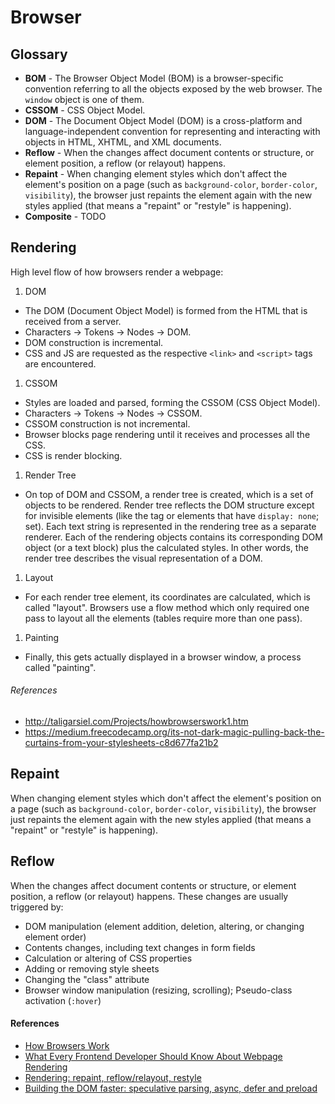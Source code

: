 Browser
==

## Glossary

- **BOM** - The Browser Object Model (BOM) is a browser-specific convention referring to all the objects exposed by the web browser. The `window` object is one of them.
- **CSSOM** - CSS Object Model.
- **DOM** - The Document Object Model (DOM) is a cross-platform and language-independent convention for representing and interacting with objects in HTML, XHTML, and XML documents.
- **Reflow** - When the changes affect document contents or structure, or element position, a reflow (or relayout) happens.
- **Repaint** - When changing element styles which don't affect the element's position on a page (such as `background-color`, `border-color`, `visibility`), the browser just repaints the element again with the new styles applied (that means a "repaint" or "restyle" is happening).
- **Composite** - TODO

## Rendering

High level flow of how browsers render a webpage:

1. DOM
  - The DOM (Document Object Model) is formed from the HTML that is received from a server.
  - Characters -> Tokens -> Nodes -> DOM.
  - DOM construction is incremental.
  - CSS and JS are requested as the respective `<link>` and `<script>` tags are encountered.
1. CSSOM
  - Styles are loaded and parsed, forming the CSSOM (CSS Object Model).
  - Characters -> Tokens -> Nodes -> CSSOM.
  - CSSOM construction is not incremental.
  - Browser blocks page rendering until it receives and processes all the CSS.
  - CSS is render blocking.
1. Render Tree
  - On top of DOM and CSSOM, a render tree is created, which is a set of objects to be rendered. Render tree reflects the DOM structure except for invisible elements (like the <head> tag or elements that have `display: none`; set). Each text string is represented in the rendering tree as a separate renderer. Each of the rendering objects contains its corresponding DOM object (or a text block) plus the calculated styles. In other words, the render tree describes the visual representation of a DOM.
1. Layout
  - For each render tree element, its coordinates are calculated, which is called "layout". Browsers use a flow method which only required one pass to layout all the elements (tables require more than one pass).
1. Painting
  - Finally, this gets actually displayed in a browser window, a process called "painting".

###### References

- http://taligarsiel.com/Projects/howbrowserswork1.htm
- https://medium.freecodecamp.org/its-not-dark-magic-pulling-back-the-curtains-from-your-stylesheets-c8d677fa21b2

## Repaint

When changing element styles which don't affect the element's position on a page (such as `background-color`, `border-color`, `visibility`), the browser just repaints the element again with the new styles applied (that means a "repaint" or "restyle" is happening).

## Reflow

When the changes affect document contents or structure, or element position, a reflow (or relayout) happens. These changes are usually triggered by:
- DOM manipulation (element addition, deletion, altering, or changing element order)
- Contents changes, including text changes in form fields
- Calculation or altering of CSS properties
- Adding or removing style sheets
- Changing the "class" attribute
- Browser window manipulation (resizing, scrolling); Pseudo-class activation (`:hover`)

#### References

- [How Browsers Work](http://taligarsiel.com/Projects/howbrowserswork1.htm)
- [What Every Frontend Developer Should Know About Webpage Rendering](http://frontendbabel.info/articles/webpage-rendering-101/)
- [Rendering: repaint, reflow/relayout, restyle](http://www.phpied.com/rendering-repaint-reflowrelayout-restyle/)
- [Building the DOM faster: speculative parsing, async, defer and preload](https://hacks.mozilla.org/2017/09/building-the-dom-faster-speculative-parsing-async-defer-and-preload/)
